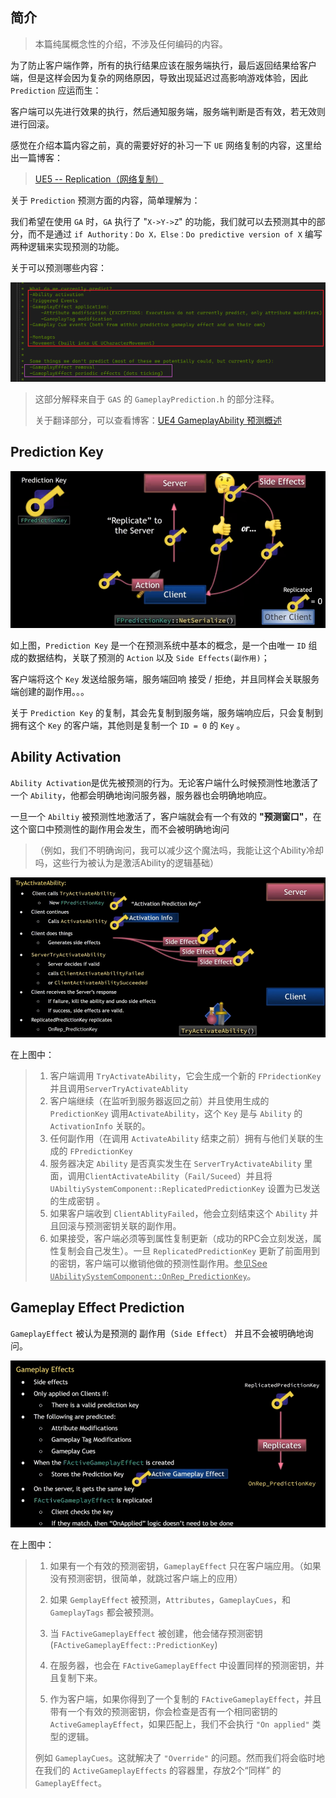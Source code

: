 ## 简介

> 本篇纯属概念性的介绍，不涉及任何编码的内容。

为了防止客户端作弊，所有的执行结果应该在服务端执行，最后返回结果给客户端，但是这样会因为复杂的网络原因，导致出现延迟过高影响游戏体验，因此 `Prediction` 应运而生：

客户端可以先进行效果的执行，然后通知服务端，服务端判断是否有效，若无效则进行回滚。

感觉在介绍本篇内容之前，真的需要好好的补习一下 `UE` 网络复制的内容，这里给出一篇博客：

> [UE5 -- Replication（网络复制）](https://zhuanlan.zhihu.com/p/578480318)

关于 `Prediction` 预测方面的内容，简单理解为：

我们希望在使用 `GA` 时，`GA` 执行了 "`X->Y->Z`" 的功能，我们就可以去预测其中的部分，而不是通过 ` if Authority：Do X，Else：Do predictive version of X ` 编写两种逻辑来实现预测的功能。

关于可以预测哪些内容：

![1716606100366](image/1716606100366.png)

> 这部分解释来自于 `GAS` 的 `GameplayPrediction.h` 的部分注释。
>
> 关于翻译部分，可以查看博客：[UE4 GameplayAbility 预测概述](https://zhuanlan.zhihu.com/p/43713451)

## Prediction Key

![1716607765733](image/1716607765733.png)

如上图，`Prediction Key` 是一个在预测系统中基本的概念，是一个由唯一 `ID` 组成的数据结构，关联了预测的 `Action` 以及 `Side Effects(副作用)`；

客户端将这个 `Key` 发送给服务端，服务端回响 接受 / 拒绝，并且同样会关联服务端创建的副作用。。。

关于 `Prediction Key` 的复制，其会先复制到服务端，服务端响应后，只会复制到拥有这个 `Key` 的客户端，其他则是复制一个 `ID = 0` 的 `Key` 。

## Ability Activation

`Ability Activation`是优先被预测的行为。无论客户端什么时候预测性地激活了一个 `Ability`，他都会明确地询问服务器，服务器也会明确地响应。 

一旦一个 `Abiltiy` 被预测性地激活了，客户端就会有一个有效的 **"预测窗口"**，在这个窗口中预测性的副作用会发生，而不会被明确地询问

> （例如，我们不明确询问，我可以减少这个魔法吗，我能让这个Ability冷却吗，这些行为被认为是激活Ability的逻辑基础） 

![1716608502568](image/1716608502568.png)

在上图中：

> 1. 客户端调用 `TryActivateAbility`，它会生成一个新的 `FPridectionKey` 并且调用`ServerTryActivateAblity` 
> 2.  客户端继续（在监听到服务器返回之前）并且使用生成的 `PredictionKey` 调用`ActivateAbility`，这个 `Key` 是与 `Ability` 的 `ActivationInfo` 关联的。 
> 3.  任何副作用（在调用 `ActivateAbility` 结束之前）拥有与他们关联的生成的 `FPredictionKey` 
> 4.  服务器决定 `Ability` 是否真实发生在 `ServerTryActivateAbility` 里面，调用`ClientActivateAbility`（`Fail/Suceed`）并且将`UAbiltiySystemComponent::ReplicatedPredictionKey` 设置为已发送的生成密钥 。 
> 5.  如果客户端收到 `ClientAblityFailed`，他会立刻结束这个 `Ability` 并且回滚与预测密钥关联的副作用。 
> 6.  如果接受，客户端必须等到属性复制更新（成功的RPC会立刻发送，属性复制会自己发生）。一旦 `ReplicatedPredictionKey` 更新了前面用到的密钥，客户端可以撤销他做的预测性副作用。<u>参见See `UAbilitySystemComponent::OnRep_PredictionKey`</u>。 

## Gameplay Effect Prediction

 `GameplayEffect` 被认为是预测的 副作用（`Side Effect`） 并且不会被明确地询问。 

![1716609598106](image/1716609598106.png)

在上图中：

> 1.  如果有一个有效的预测密钥，`GameplayEffect` 只在客户端应用。（如果没有预测密钥，很简单，就跳过客户端上的应用） 
>
> 2.  如果 `GemplayEffect` 被预测，`Attributes`，`GameplayCues`，和 `GameplayTags` 都会被预测。 
>
> 3.  当 `FActiveGameplayEffect` 被创建，他会储存预测密钥 (`FActiveGameplayEffect::PredictionKey`) 
>
> 4.  在服务器，也会在 `FActiveGameplayEffect` 中设置同样的预测密钥，并且复制下来。 
>
> 5.  作为客户端，如果你得到了一个复制的 `FActiveGameplayEffect`，并且带有一个有效的预测密钥，你会检查是否有一个相同密钥的 `ActiveGameplayEffect`，如果匹配上，我们不会执行 `"On applied"` 类型的逻辑。
>
>    例如 `GameplayCues`。这就解决了 `"Override"` 的问题。然而我们将会临时地在我们的 `ActiveGameplayEffects` 的容器里，存放2个“同样” 的 `GameplayEffect`。 

